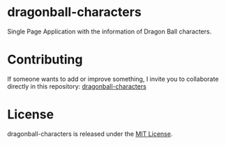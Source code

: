 # dragonball-characters

Single Page Application with the information of Dragon Ball characters.

# Contributing

If someone wants to add or improve something, I invite you to collaborate directly in this repository: [dragonball-characters](https://github.com/fjflores92/dragonball-characters.git)

# License

dragonball-characters is released under the [MIT License](https://opensource.org/licenses/MIT).